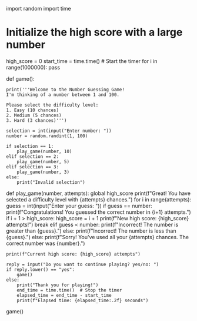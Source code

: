 import random
import time

# Initialize the high score with a large number
high_score = 0
start_time = time.time()  # Start the timer
for i in range(1000000):
  pass


def game():

    print('''Welcome to the Number Guessing Game!
    I'm thinking of a number between 1 and 100.

    Please select the difficulty level:
    1. Easy (10 chances)
    2. Medium (5 chances)
    3. Hard (3 chances)''')

    selection = int(input("Enter number: "))
    number = random.randint(1, 100)

    if selection == 1:
        play_game(number, 10)
    elif selection == 2:
        play_game(number, 5)
    elif selection == 3:
        play_game(number, 3)
    else:
        print("Invalid selection")

def play_game(number, attempts):
    global high_score
    print(f"Great! You have selected a difficulty level with {attempts} chances.")
    for i in range(attempts):
        guess = int(input("Enter your guess: "))
        if guess == number:
            print(f"Congratulations! You guessed the correct number in {i+1} attempts.")
            if i + 1 > high_score:
                high_score = i + 1
                print(f"New high score: {high_score} attempts!")
            break
        elif guess < number:
            print(f"Incorrect! The number is greater than {guess}.")
        else:
            print(f"Incorrect! The number is less than {guess}.")
    else:
        print(f"Sorry! You've used all your {attempts} chances. The correct number was {number}.")

    print(f"Current high score: {high_score} attempts")

    reply = input("Do you want to continue playing? yes/no: ")
    if reply.lower() == "yes":
        game()
    else:
        print("Thank you for playing!")
        end_time = time.time()  # Stop the timer
        elapsed_time = end_time - start_time
        print(f"Elapsed time: {elapsed_time:.2f} seconds")

game()
